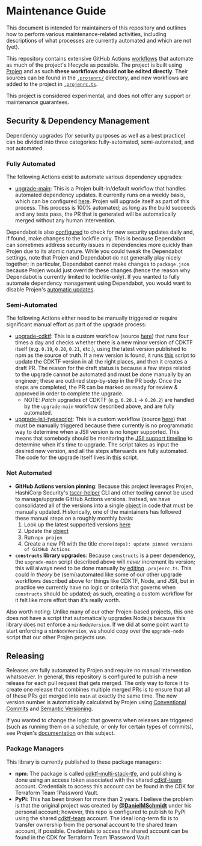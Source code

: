 # Maintenance Guide

This document is intended for maintainers of this repository and outlines how to perform various maintenance-related activities, including descriptions of what processes are currently automated and which are not (yet).

This repository contains extensive GitHub Actions [workflows](https://github.com/cdktf/cdktf-multi-stack-tfe/tree/main/.github/workflows) that automate as much of the project's lifecycle as possible. The project is built using [Projen](https://projen.io/) and as such **these workflows should not be edited directly**. Their sources can be found in the [`.projenrc/`](https://github.com/cdktf/cdktf-multi-stack-tfe/tree/main/projenrc) directory, and new workflows are added to the project in [`.projenrc.ts`](https://github.com/cdktf/cdktf-multi-stack-tfe/blob/main/.projenrc.ts).

This project is considered experimental, and does not offer any support or maintenance guarantees.


## Security & Dependency Management

Dependency upgrades (for security purposes as well as a best practice) can be divided into three categories: fully-automated, semi-automated, and not automated.

### Fully Automated

The following Actions exist to automate various dependency upgrades:

- [upgrade-main](https://github.com/cdktf/cdktf-multi-stack-tfe/actions/workflows/upgrade-main.yml): This is a Projen built-in/default workflow that handles automated dependency updates. It currently runs on a weekly basis, which can be configured [here](https://github.com/cdktf/cdktf-multi-stack-tfe/blob/10616ec183618c636849b09f034b1d0e45d59855/.projenrc.ts#L51). Projen will upgrade itself as part of this process. This process is 100% automated; as long as the build succeeds and any tests pass, the PR that is generated will be automatically merged without any human intervention.

Dependabot is also [configured](https://github.com/cdktf/cdktf-multi-stack-tfe/blob/main/.github/dependabot.yml) to check for new security updates daily and, if found, make changes to the lockfile only. This is because Dependabot can sometimes address security issues in dependencies more quickly than Projen due to its atomic nature. While you could tweak the Dependabot settings, note that Projen and Dependabot do not generally play nicely together; in particular, Dependabot cannot make changes to `package.json` because Projen would just override these changes (hence the reason why Dependabot is currently limited to lockfile-only). If you wanted to fully automate dependency management using Dependabot, you would want to disable Projen's [automatic updates](https://projen.io/docs/api/typescript#projen.typescript.TypeScriptProjectOptions.property.depsUpgrade).

### Semi-Automated

The following Actions either need to be manually triggered or require significant manual effort as part of the upgrade process:

- [upgrade-cdktf](https://github.com/cdktf/cdktf-multi-stack-tfe/actions/workflows/upgrade-cdktf.yml): This is a custom workflow (source [here](https://github.com/cdktf/cdktf-multi-stack-tfe/blob/main/projenrc/upgrade-cdktf.ts)) that runs four times a day and checks whether there is a new minor version of CDKTF itself (e.g. `0.19`, `0.20`, `0.21`, etc.), using the latest version published to npm as the source of truth. If a new version is found, it runs [this](https://github.com/cdktf/cdktf-multi-stack-tfe/blob/main/scripts/update-cdktf.sh) script to update the CDKTF version in all the right places, and then it creates a draft PR. The reason for the draft status is because a few steps related to the upgrade cannot be automated and must be done manually by an engineer; these are outlined step-by-step in the PR body. Once the steps are completed, the PR can be marked as ready for review & approved in order to complete the upgrade.
  - NOTE: _Patch_ upgrades of CDKTF (e.g. `0.20.1` -> `0.20.2`) are handled by the `upgrade-main` workflow described above, and are fully automated.
- [upgrade-jsii-typescript](https://github.com/cdktf/cdktf-multi-stack-tfe/actions/workflows/upgrade-jsii-typescript.yml): This is a custom workflow (source [here](https://github.com/cdktf/cdktf-multi-stack-tfe/blob/main/projenrc/upgrade-jsii-typescript.ts)) that must be manually triggered because there currently is no programmatic way to determine when a JSII version is no longer supported. This means that somebody should be monitoring the [JSII support timeline](https://github.com/aws/jsii-compiler/blob/main/README.md#gear-maintenance--support) to determine when it's time to upgrade. The script takes as input the desired new version, and all the steps afterwards are fully automated. The code for the upgrade itself lives in [this](https://github.com/cdktf/cdktf-multi-stack-tfe/blob/main/scripts/update-jsii-typescript.sh) script.

### Not Automated

- **GitHub Actions version pinning**: Because this project leverages Projen, HashiCorp Security's [tsccr-helper](https://github.com/hashicorp/security-tsccr?tab=readme-ov-file#tsccr-helper-cli) CLI and other tooling cannot be used to manage/upgrade GitHub Actions versions. Instead, we have consolidated all of the versions into a single [object](https://github.com/cdktf/cdktf-multi-stack-tfe/blob/10616ec183618c636849b09f034b1d0e45d59855/.projenrc.ts#L20-L31) in code that must be manually updated. Historically, one of the maintainers has followed these manual steps on a roughly monthly basis:
  1. Look up the latest supported versions [here](https://github.com/hashicorp/security-tsccr/tree/main/components/github_actions)
  2. Update the [object](https://github.com/cdktf/cdktf-multi-stack-tfe/blob/10616ec183618c636849b09f034b1d0e45d59855/.projenrc.ts#L20-L31)
  3. Run `npx projen`
  4. Create a new PR with the title `chore(deps): update pinned versions of GitHub Actions`
- **`constructs` library upgrades**: Because `constructs` is a peer dependency, the `upgrade-main` script described above will _never_ increment its version; this will always need to be done manually by [editing](https://github.com/cdktf/cdktf-multi-stack-tfe/blob/10616ec183618c636849b09f034b1d0e45d59855/.projenrc.ts#L15) `.projenrc.ts`. This could _in theory_ be (semi)automated like some of our other upgrade workflows described above for things like CDKTF, Node, and JSII, but in practice we currently have no logic or criteria that governs when `constructs` should be updated; as such, creating a custom workflow for it felt like more effort than it's really worth.

Also worth noting: Unlike many of our other Projen-based projects, this one does not have a script that automatically upgrades Node.js because this library does not enforce a `minNodeVersion`. If we did at some point want to start enforcing a `minNodeVersion`, we should copy over the `upgrade-node` script that our other Projen projects use.


## Releasing

Releases are fully automated by Projen and require no manual intervention whatsoever. In general, this repository is configured to publish a new release for each pull request that gets merged. The only way to force it to create one release that combines multiple merged PRs is to ensure that all of these PRs get merged into `main` at exactly the same time. The new version number is automatically calculated by Projen using [Conventional Commits](https://www.conventionalcommits.org/en/v1.0.0/) and [Semantic Versioning](https://semver.org/).

If you wanted to change the logic that governs when releases are triggered (such as running them on a schedule, or only for certain types of commits), see Projen's [documentation](https://projen.io/docs/publishing/releases-and-versioning) on this subject.

### Package Managers

This library is currently published to these package managers:

- **npm**: The package is called [cdktf-multi-stack-tfe](https://www.npmjs.com/package/cdktf-multi-stack-tfe), and publishing is done using an access token associated with the shared [cdktf-team](https://www.npmjs.com/~cdktf-team) account. Credentials to access this account can be found in the CDK for Terraform Team 1Password Vault.
- **PyPi**: This has been broken for more than 2 years. I believe the problem is that the original project was created by [**@DanielMSchmidt**](https://github.com/DanielMSchmidt) under his personal account; however, this repo is configured to publish to PyPi using the shared [cdktf-team](https://pypi.org/user/cdktf-team/) account. The ideal long-term fix is to transfer ownership from the personal account to the shared team account, if possible. Credentials to access the shared account can be found in the CDK for Terraform Team 1Password Vault.
